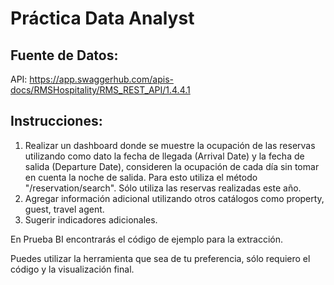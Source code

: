 # Práctica Data Analyst

## Fuente de Datos:

API: https://app.swaggerhub.com/apis-docs/RMSHospitality/RMS_REST_API/1.4.4.1

## Instrucciones:

1. Realizar un dashboard donde se muestre la ocupación de las reservas utilizando como dato la fecha de llegada (Arrival Date) y la fecha de salida (Departure Date), consideren la ocupación de cada día sin tomar en cuenta la noche de salida. Para esto utiliza el método "/reservation/search". Sólo utiliza las reservas realizadas este año.
2. Agregar información adicional utilizando otros catálogos como property, guest, travel agent.
3. Sugerir indicadores adicionales.

En Prueba BI encontrarás el código de ejemplo para la extracción.

Puedes utilizar la herramienta que sea de tu preferencia, sólo requiero el código y la visualización final.
